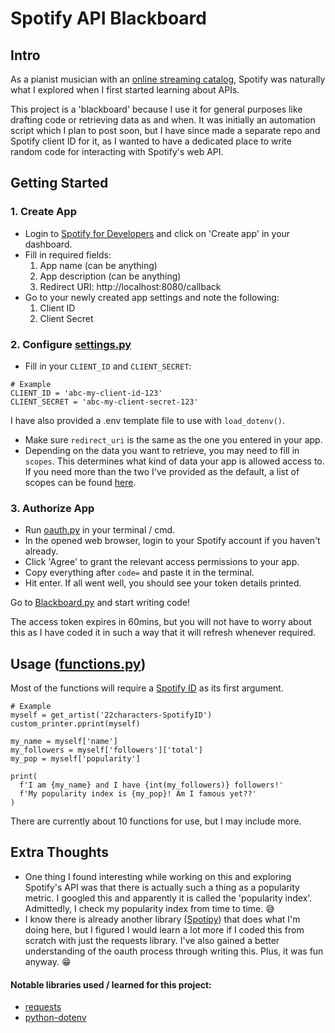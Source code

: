 Spotify API Blackboard
======================

Intro
-----
As a pianist musician with an [online streaming catalog](https://open.spotify.com/artist/6mdGjVrAY95ecXnVgtefti), Spotify was naturally what I explored when I first started learning about APIs.

This project is a 'blackboard' because I use it for general purposes like drafting code or retrieving data as and when. It was initially an automation script which I plan to post soon, but I have since made a separate repo and Spotify client ID for it, as I wanted to have a dedicated place to write random code for interacting with Spotify's web API.

Getting Started
---------------
### 1. Create App
- Login to [Spotify for Developers](https://developer.spotify.com) and click on 'Create app' in your dashboard.
- Fill in required fields:
  1. App name (can be anything)
  2. App description (can be anything)
  3. Redirect URI: http://localhost:8080/callback
- Go to your newly created app settings and note the following:
  1. Client ID
  2. Client Secret

### 2. Configure [settings.py](settings.py)
- Fill in your `CLIENT_ID` and `CLIENT_SECRET`:
```
# Example
CLIENT_ID = 'abc-my-client-id-123'
CLIENT_SECRET = 'abc-my-client-secret-123'
```
I have also provided a .env template file to use with `load_dotenv()`.
- Make sure `redirect_uri` is the same as the one you entered in your app.
- Depending on the data you want to retrieve, you may need to fill in `scopes`. This determines what kind of data your app is allowed access to. If you need more than the two I've provided as the default, a list of scopes can be found [here](https://developer.spotify.com/documentation/web-api/concepts/scopes).

### 3. Authorize App
- Run [oauth.py](oauth.py) in your terminal / cmd.
- In the opened web browser, login to your Spotify account if you haven't already.
- Click 'Agree' to grant the relevant access permissions to your app. 
- Copy everything after `code=` and paste it in the terminal.
- Hit enter. If all went well, you should see your token details printed.

Go to [Blackboard.py](Blackboard.py) and start writing code!

The access token expires in 60mins, but you will not have to worry about this as I have coded it in such a way that it will refresh whenever required.

Usage ([functions.py](functions.py))
------------------------------------
Most of the functions will require a [Spotify ID](https://developer.spotify.com/documentation/web-api/concepts/spotify-uris-ids) as its first argument.
```
# Example
myself = get_artist('22characters-SpotifyID')
custom_printer.pprint(myself)

my_name = myself['name']
my_followers = myself['followers']['total']
my_pop = myself['popularity']

print(
  f'I am {my_name} and I have {int(my_followers)} followers!'
  f'My popularity index is {my_pop}! Am I famous yet??'
)
```
There are currently about 10 functions for use, but I may include more.

Extra Thoughts
--------------
- One thing I found interesting while working on this and exploring Spotify's API was that there is actually such a thing as a popularity metric. I googled this and apparently it is called the 'popularity index'. Admittedly, I check my popularity index from time to time. 😅
- I know there is already another library ([Spotipy](https://pypi.org/project/spotipy)) that does what I'm doing here, but I figured I would learn a lot more if I coded this from scratch with just the requests library. I've also gained a better understanding of the oauth process through writing this. Plus, it was fun anyway. 😁

#### Notable libraries used / learned for this project:
- [requests](https://pypi.org/project/requests/)
- [python-dotenv](https://pypi.org/project/python-dotenv/)
